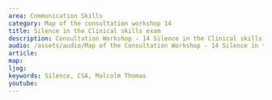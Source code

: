 ```yaml
---
area: Communication Skills
category: Map of the consultation workshop 14
title: Silence in the Clinical skills exam
description: Consultation Workshop - 14 Silence in the Clinical skills exam
audio: /assets/audio/Map of the Consultation Workshop - 14 Silence in the Clinical skills exam - MQ.mp3
article: 
map:
ljog:  
keywords: Silence, CSA, Malcolm Thomas
youtube: 
--- 
```

